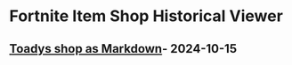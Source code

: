 # Fortnite Item Shop Historical Viewer
## [Toadys shop as Markdown](https://github.com/RogueMew/Fortnite-Item-Shop-Historical/blob/main/Output/2024-10-15-ItemShop.md)- 2024-10-15